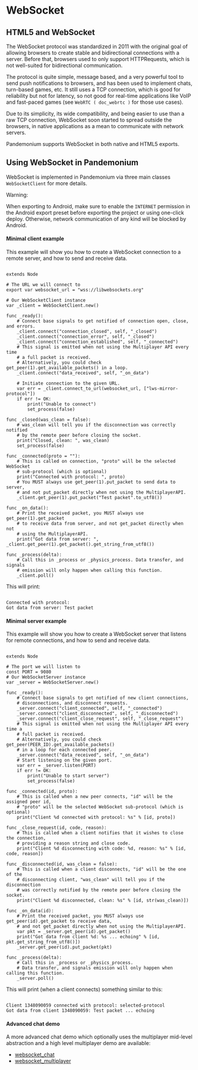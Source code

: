 
# WebSocket

## HTML5 and WebSocket

The WebSocket protocol was standardized in 2011 with the original goal of allowing browsers to create stable and bidirectional connections with a server.
Before that, browsers used to only support HTTPRequests, which is not well-suited for bidirectional communication.

The protocol is quite simple, message based, and a very powerful tool to send push notifications to browsers, and has been used to implement chats, turn-based games, etc. It still uses a TCP connection, which is good for reliability but not for latency, so not good for real-time applications like VoIP and fast-paced games (see `WebRTC ( doc_webrtc )` for those use cases).

Due to its simplicity, its wide compatibility, and being easier to use than a raw TCP connection, WebSocket soon started to spread outside the browsers, in native applications as a mean to communicate with network servers.

Pandemonium supports WebSocket in both native and HTML5 exports.

## Using WebSocket in Pandemonium

WebSocket is implemented in Pandemonium via three main classes `WebSocketClient` for more details.

Warning:

When exporting to Android, make sure to enable the `INTERNET`
permission in the Android export preset before exporting the project or
using one-click deploy. Otherwise, network communication of any kind will be
blocked by Android.

#### Minimal client example

This example will show you how to create a WebSocket connection to a remote server, and how to send and receive data.

```

extends Node

# The URL we will connect to
export var websocket_url = "wss://libwebsockets.org"

# Our WebSocketClient instance
var _client = WebSocketClient.new()

func _ready():
    # Connect base signals to get notified of connection open, close, and errors.
    _client.connect("connection_closed", self, "_closed")
    _client.connect("connection_error", self, "_closed")
    _client.connect("connection_established", self, "_connected")
    # This signal is emitted when not using the Multiplayer API every time
    # a full packet is received.
    # Alternatively, you could check get_peer(1).get_available_packets() in a loop.
    _client.connect("data_received", self, "_on_data")

    # Initiate connection to the given URL.
    var err = _client.connect_to_url(websocket_url, ["lws-mirror-protocol"])
    if err != OK:
        print("Unable to connect")
        set_process(false)

func _closed(was_clean = false):
    # was_clean will tell you if the disconnection was correctly notified
    # by the remote peer before closing the socket.
    print("Closed, clean: ", was_clean)
    set_process(false)

func _connected(proto = ""):
    # This is called on connection, "proto" will be the selected WebSocket
    # sub-protocol (which is optional)
    print("Connected with protocol: ", proto)
    # You MUST always use get_peer(1).put_packet to send data to server,
    # and not put_packet directly when not using the MultiplayerAPI.
    _client.get_peer(1).put_packet("Test packet".to_utf8())

func _on_data():
    # Print the received packet, you MUST always use get_peer(1).get_packet
    # to receive data from server, and not get_packet directly when not
    # using the MultiplayerAPI.
    print("Got data from server: ", _client.get_peer(1).get_packet().get_string_from_utf8())

func _process(delta):
    # Call this in _process or _physics_process. Data transfer, and signals
    # emission will only happen when calling this function.
    _client.poll()
```

This will print:

```

Connected with protocol:
Got data from server: Test packet
```

#### Minimal server example

This example will show you how to create a WebSocket server that listens for remote connections, and how to send and receive data.

```

extends Node

# The port we will listen to
const PORT = 9080
# Our WebSocketServer instance
var _server = WebSocketServer.new()

func _ready():
    # Connect base signals to get notified of new client connections,
    # disconnections, and disconnect requests.
    _server.connect("client_connected", self, "_connected")
    _server.connect("client_disconnected", self, "_disconnected")
    _server.connect("client_close_request", self, "_close_request")
    # This signal is emitted when not using the Multiplayer API every time a
    # full packet is received.
    # Alternatively, you could check get_peer(PEER_ID).get_available_packets()
    # in a loop for each connected peer.
    _server.connect("data_received", self, "_on_data")
    # Start listening on the given port.
    var err = _server.listen(PORT)
    if err != OK:
        print("Unable to start server")
        set_process(false)

func _connected(id, proto):
    # This is called when a new peer connects, "id" will be the assigned peer id,
    # "proto" will be the selected WebSocket sub-protocol (which is optional)
    print("Client %d connected with protocol: %s" % [id, proto])

func _close_request(id, code, reason):
    # This is called when a client notifies that it wishes to close the connection,
    # providing a reason string and close code.
    print("Client %d disconnecting with code: %d, reason: %s" % [id, code, reason])

func _disconnected(id, was_clean = false):
    # This is called when a client disconnects, "id" will be the one of the
    # disconnecting client, "was_clean" will tell you if the disconnection
    # was correctly notified by the remote peer before closing the socket.
    print("Client %d disconnected, clean: %s" % [id, str(was_clean)])

func _on_data(id):
    # Print the received packet, you MUST always use get_peer(id).get_packet to receive data,
    # and not get_packet directly when not using the MultiplayerAPI.
    var pkt = _server.get_peer(id).get_packet()
    print("Got data from client %d: %s ... echoing" % [id, pkt.get_string_from_utf8()])
    _server.get_peer(id).put_packet(pkt)

func _process(delta):
    # Call this in _process or _physics_process.
    # Data transfer, and signals emission will only happen when calling this function.
    _server.poll()
```

This will print (when a client connects) something similar to this:

```

Client 1348090059 connected with protocol: selected-protocol
Got data from client 1348090059: Test packet ... echoing
```

#### Advanced chat demo

A more advanced chat demo which optionally uses the multiplayer mid-level abstraction and a high level multiplayer
demo are available:

- [websocket_chat](../../07_demo_projects/networking/websocket_chat/)
- [websocket_multiplayer](../../07_demo_projects/networking/websocket_multiplayer/)


